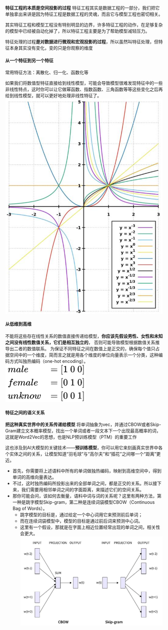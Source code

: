 **特征工程的本质是空间投影的过程**
特征工程其实是数据工程的一部分，我们把它单独拿出来讲是因为特征工程是数据工程的灵魂，而且它与模型工程也密切相关。

其实特征工程和模型工程没有特别明显的边界，许多特征工程的动作，在足够复杂的模型中已经被自动化掉了，所以特征工程主要是为了帮助模型减轻压力。

特征处理的过程**是对数据进行微观和宏观投影的过程**，所以虽然叫特征处理，但特征本身其实没有变化，变的只是你观察的维度
#### 从一个特征到另一个特征
常用特征方法：离散化、归一化、函数化等

如果我们将数值型特征直接给到线性模型，可能会导致模型很难发现特征中的一些非线性特点，这时你可以让它做幂函数、指数函数、三角函数等等这些变化之后再给到线性模型，就可以更好地处理非线性特征了。
![](attachments/20240309160846.jpg)
#### 从低维到高维
不能将这些存在线性关系的数值直接传递给模型，**你应该先假设男性、女性和未知之间没有线性数值关系，它们是相互独立的**， 否则可能导致模型根据数值关系推导出二者的数值联系。
为保证不同特征之间在数值上是正交的，确保每个值只占据空间中的一个维度，简而言之就是用各个维度的单位向量表示一个分类，这种编码方式叫独热编码（one-hot encoding）。
![](attachments/Pasted%20image%2020240309161914.png)
#### 特征之间的语义关系
**把这种真实世界中的关系传递给模型**
将单词抽象为vec，并通过CBOW或者Skip-Gram建立文本概率模型，找出一个单词或者一段文本下一个出现最高概率的词，这就是Word2Vec的思想，也是NLP预训练模型（PTM）的重要工作

这也涉及到AI大模型的关键技术——**预训练模型**，你可以用它来刻画真实世界中各个实体之间的关系，让模型知道“羽毛球”与“高尔夫”和“插花”之间哪一个“距离”更近。

- 首先，你需要将上述语料中所有的单词做独热编码，映射到高维空间中，得到单词的高维向量表达。
- 不过，这时独热编码所投影出来的全部单词之间，都是正交的关系。所以接下来，我们需要用相邻单词之间的字面距离，来描述它们的空间关系。
- 那你可能会问，该如何去衡量，语料中词与词的关系呢？这里有两种方法，第一种是跳字模型Skip-gram，第二种是连续词袋模型CBOW（Continuous Bag of Words）。
	- 跳字模型的目标是，通过给定一个中心词用它来预测前后单词；
	- 而在连续词袋模型中，模型的目标是通过前后词来预测中心词。
	- 这里有一个假设，那就是在字面上相近位置经常出现的单词之间，相关性会更大。
	![](attachments/20240309163411.jpg)
	